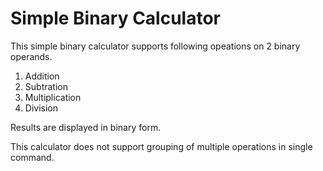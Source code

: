 # Simple Binary Calculator

This simple binary calculator supports following opeations on 2 binary operands.
1. Addition
2. Subtration
3. Multiplication
4. Division

Results are displayed in binary form.

This calculator does not support grouping of multiple operations in single command.

